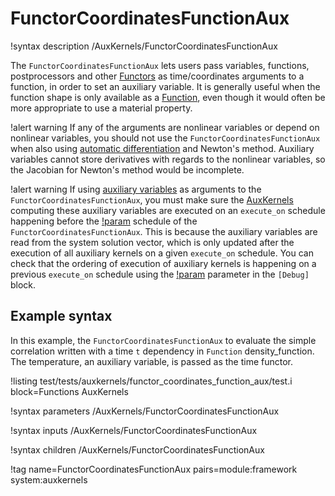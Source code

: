 # FunctorCoordinatesFunctionAux

!syntax description /AuxKernels/FunctorCoordinatesFunctionAux

The `FunctorCoordinatesFunctionAux` lets users pass variables, functions, postprocessors and other [Functors](Functors/index.md) as time/coordinates arguments to a function, in order to set an auxiliary variable. It is generally useful when the function shape is only available as a [Function](Functions/index.md), even
though it would often be more appropriate to use a material property.

!alert warning
If any of the arguments are nonlinear variables or depend on nonlinear variables, you should not
use the `FunctorCoordinatesFunctionAux` when also using [automatic differentiation](automatic_differentiation/index.md) and Newton's method.
Auxiliary variables cannot store derivatives with regards to the nonlinear variables, so the Jacobian for Newton's method
would be incomplete.

!alert warning
If using [auxiliary variables](AuxVariables/index.md) as arguments to the `FunctorCoordinatesFunctionAux`, you must make sure the [AuxKernels](AuxKernels/index.md)
computing these auxiliary variables are executed on an `execute_on` schedule happening before the [!param](/AuxKernels/FunctorCoordinatesFunctionAux/execute_on)
schedule of the `FunctorCoordinatesFunctionAux`. This is because the auxiliary variables are read from the system solution vector, which is only
updated after the execution of all auxiliary kernels on a given `execute_on` schedule. You can check that the ordering of execution of auxiliary
kernels is happening on a previous `execute_on` schedule using the [!param](/Debug/show_execution_order) parameter in the `[Debug]` block.

## Example syntax

In this example, the `FunctorCoordinatesFunctionAux` to evaluate the simple correlation written with
a time `t` dependency in `Function` density_function. The temperature, an auxiliary variable,
is passed as the time functor.

!listing test/tests/auxkernels/functor_coordinates_function_aux/test.i block=Functions AuxKernels

!syntax parameters /AuxKernels/FunctorCoordinatesFunctionAux

!syntax inputs /AuxKernels/FunctorCoordinatesFunctionAux

!syntax children /AuxKernels/FunctorCoordinatesFunctionAux

!tag name=FunctorCoordinatesFunctionAux pairs=module:framework system:auxkernels

